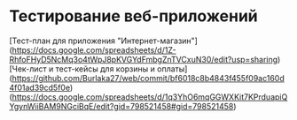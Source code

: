 # Тестирование веб-приложений
[Тест-план для приложения "Интернет-магазин"]
(https://docs.google.com/spreadsheets/d/1Z-RhfoFHyD5NcMq3o4tWpJ8pKVGYdFmbgZnTVCxuN30/edit?usp=sharing)
[Чек-лист и тест-кейсы для корзины и оплаты]
(https://github.com/Burlaka27/web/commit/bf6018c8b4843f455f09ac160d4f01ad39cd5f0e)
(https://docs.google.com/spreadsheets/d/1q3YhO6mqGGWXKit7KPrduapiQYgynWiiBAM9NGciBqE/edit?gid=798521458#gid=798521458)
